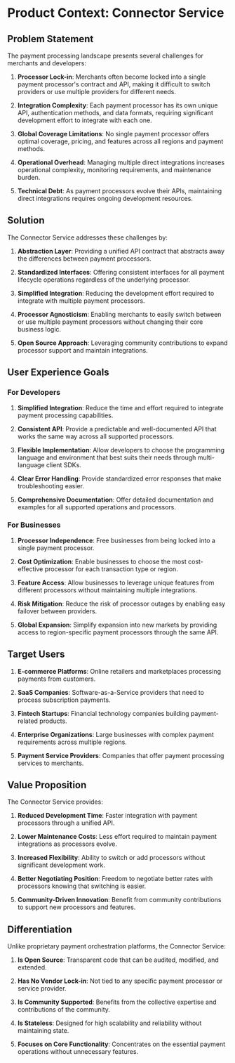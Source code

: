# Product Context: Connector Service

## Problem Statement

The payment processing landscape presents several challenges for merchants and developers:

1. **Processor Lock-in**: Merchants often become locked into a single payment processor's contract and API, making it difficult to switch providers or use multiple providers for different needs.

2. **Integration Complexity**: Each payment processor has its own unique API, authentication methods, and data formats, requiring significant development effort to integrate with each one.

3. **Global Coverage Limitations**: No single payment processor offers optimal coverage, pricing, and features across all regions and payment methods.

4. **Operational Overhead**: Managing multiple direct integrations increases operational complexity, monitoring requirements, and maintenance burden.

5. **Technical Debt**: As payment processors evolve their APIs, maintaining direct integrations requires ongoing development resources.

## Solution

The Connector Service addresses these challenges by:

1. **Abstraction Layer**: Providing a unified API contract that abstracts away the differences between payment processors.

2. **Standardized Interfaces**: Offering consistent interfaces for all payment lifecycle operations regardless of the underlying processor.

3. **Simplified Integration**: Reducing the development effort required to integrate with multiple payment processors.

4. **Processor Agnosticism**: Enabling merchants to easily switch between or use multiple payment processors without changing their core business logic.

5. **Open Source Approach**: Leveraging community contributions to expand processor support and maintain integrations.

## User Experience Goals

### For Developers

1. **Simplified Integration**: Reduce the time and effort required to integrate payment processing capabilities.

2. **Consistent API**: Provide a predictable and well-documented API that works the same way across all supported processors.

3. **Flexible Implementation**: Allow developers to choose the programming language and environment that best suits their needs through multi-language client SDKs.

4. **Clear Error Handling**: Provide standardized error responses that make troubleshooting easier.

5. **Comprehensive Documentation**: Offer detailed documentation and examples for all supported operations and processors.

### For Businesses

1. **Processor Independence**: Free businesses from being locked into a single payment processor.

2. **Cost Optimization**: Enable businesses to choose the most cost-effective processor for each transaction type or region.

3. **Feature Access**: Allow businesses to leverage unique features from different processors without maintaining multiple integrations.

4. **Risk Mitigation**: Reduce the risk of processor outages by enabling easy failover between providers.

5. **Global Expansion**: Simplify expansion into new markets by providing access to region-specific payment processors through the same API.

## Target Users

1. **E-commerce Platforms**: Online retailers and marketplaces processing payments from customers.

2. **SaaS Companies**: Software-as-a-Service providers that need to process subscription payments.

3. **Fintech Startups**: Financial technology companies building payment-related products.

4. **Enterprise Organizations**: Large businesses with complex payment requirements across multiple regions.

5. **Payment Service Providers**: Companies that offer payment processing services to merchants.

## Value Proposition

The Connector Service provides:

1. **Reduced Development Time**: Faster integration with payment processors through a unified API.

2. **Lower Maintenance Costs**: Less effort required to maintain payment integrations as processors evolve.

3. **Increased Flexibility**: Ability to switch or add processors without significant development work.

4. **Better Negotiating Position**: Freedom to negotiate better rates with processors knowing that switching is easier.

5. **Community-Driven Innovation**: Benefit from community contributions to support new processors and features.

## Differentiation

Unlike proprietary payment orchestration platforms, the Connector Service:

1. **Is Open Source**: Transparent code that can be audited, modified, and extended.

2. **Has No Vendor Lock-in**: Not tied to any specific payment processor or service provider.

3. **Is Community Supported**: Benefits from the collective expertise and contributions of the community.

4. **Is Stateless**: Designed for high scalability and reliability without maintaining state.

5. **Focuses on Core Functionality**: Concentrates on the essential payment operations without unnecessary features.
